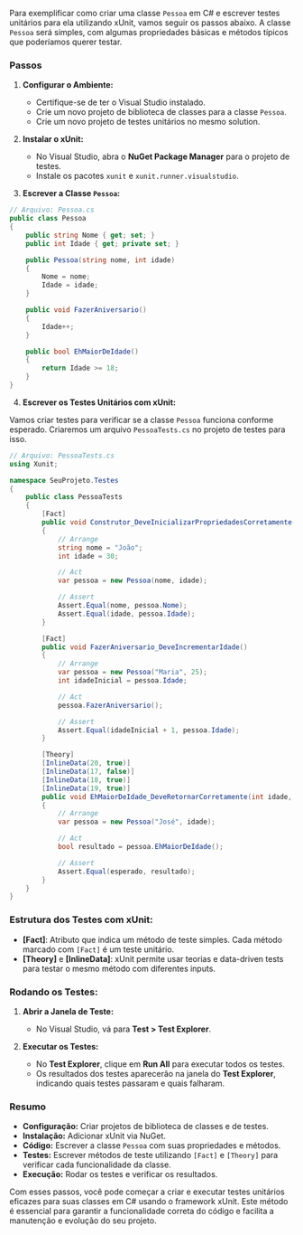 Para exemplificar como criar uma classe `Pessoa` em C# e escrever testes unitários para ela utilizando xUnit, vamos seguir os passos abaixo. A classe `Pessoa` será simples, com algumas propriedades básicas e métodos típicos que poderíamos querer testar.

### Passos

1. **Configurar o Ambiente:**
   - Certifique-se de ter o Visual Studio instalado.
   - Crie um novo projeto de biblioteca de classes para a classe `Pessoa`.
   - Crie um novo projeto de testes unitários no mesmo solution.

2. **Instalar o xUnit:**
   - No Visual Studio, abra o **NuGet Package Manager** para o projeto de testes.
   - Instale os pacotes `xunit` e `xunit.runner.visualstudio`.

3. **Escrever a Classe `Pessoa`:**

```csharp
// Arquivo: Pessoa.cs
public class Pessoa
{
    public string Nome { get; set; }
    public int Idade { get; private set; }

    public Pessoa(string nome, int idade)
    {
        Nome = nome;
        Idade = idade;
    }

    public void FazerAniversario()
    {
        Idade++;
    }

    public bool EhMaiorDeIdade()
    {
        return Idade >= 18;
    }
}
```

4. **Escrever os Testes Unitários com xUnit:**

Vamos criar testes para verificar se a classe `Pessoa` funciona conforme esperado. Criaremos um arquivo `PessoaTests.cs` no projeto de testes para isso.

```csharp
// Arquivo: PessoaTests.cs
using Xunit;

namespace SeuProjeto.Testes
{
    public class PessoaTests
    {
        [Fact]
        public void Construtor_DeveInicializarPropriedadesCorretamente()
        {
            // Arrange
            string nome = "João";
            int idade = 30;

            // Act
            var pessoa = new Pessoa(nome, idade);

            // Assert
            Assert.Equal(nome, pessoa.Nome);
            Assert.Equal(idade, pessoa.Idade);
        }

        [Fact]
        public void FazerAniversario_DeveIncrementarIdade()
        {
            // Arrange
            var pessoa = new Pessoa("Maria", 25);
            int idadeInicial = pessoa.Idade;

            // Act
            pessoa.FazerAniversario();

            // Assert
            Assert.Equal(idadeInicial + 1, pessoa.Idade);
        }

        [Theory]
        [InlineData(20, true)]
        [InlineData(17, false)]
        [InlineData(18, true)]
        [InlineData(19, true)]
        public void EhMaiorDeIdade_DeveRetornarCorretamente(int idade, bool esperado)
        {
            // Arrange
            var pessoa = new Pessoa("José", idade);

            // Act
            bool resultado = pessoa.EhMaiorDeIdade();

            // Assert
            Assert.Equal(esperado, resultado);
        }
    }
}
```

### Estrutura dos Testes com xUnit:

- **[Fact]**: Atributo que indica um método de teste simples. Cada método marcado com `[Fact]` é um teste unitário.
- **[Theory]** e **[InlineData]**: xUnit permite usar teorias e data-driven tests para testar o mesmo método com diferentes inputs.

### Rodando os Testes:

1. **Abrir a Janela de Teste:**
   - No Visual Studio, vá para **Test > Test Explorer**.

2. **Executar os Testes:**
   - No **Test Explorer**, clique em **Run All** para executar todos os testes.
   - Os resultados dos testes aparecerão na janela do **Test Explorer**, indicando quais testes passaram e quais falharam.

### Resumo

- **Configuração:** Criar projetos de biblioteca de classes e de testes.
- **Instalação:** Adicionar xUnit via NuGet.
- **Código:** Escrever a classe `Pessoa` com suas propriedades e métodos.
- **Testes:** Escrever métodos de teste utilizando `[Fact]` e `[Theory]` para verificar cada funcionalidade da classe.
- **Execução:** Rodar os testes e verificar os resultados.

Com esses passos, você pode começar a criar e executar testes unitários eficazes para suas classes em C# usando o framework xUnit. Este método é essencial para garantir a funcionalidade correta do código e facilita a manutenção e evolução do seu projeto.
